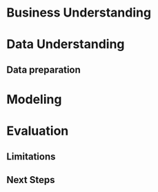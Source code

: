 # Business Understanding

# Data Understanding

## Data preparation

# Modeling

# Evaluation

## Limitations

## Next Steps
